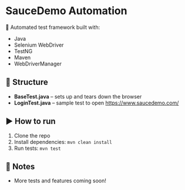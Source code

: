# SauceDemo Automation

🚀 Automated test framework built with:
- Java
- Selenium WebDriver
- TestNG
- Maven
- WebDriverManager

## 📂 Structure
- **BaseTest.java** – sets up and tears down the browser
- **LoginTest.java** – sample test to open https://www.saucedemo.com/

## ▶️ How to run
1. Clone the repo
2. Install dependencies: `mvn clean install`
3. Run tests: `mvn test`

## 📌 Notes
- More tests and features coming soon!
